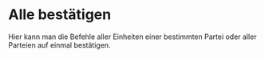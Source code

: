 <span id="top"></span>

# Alle bestätigen

Hier kann man die Befehle aller Einheiten einer bestimmten Partei oder
aller Parteien auf einmal bestätigen.
